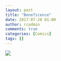 ```yaml
---
layout: post
title: "Beneficence"
date: 2017-07-28 01:00
author: rcadmin
comments: true
categories: [Comics]
tags: []
---
```

<a href="../comics/2017/07/28/beneficence"><img src="http://dl.bitsmack.com/comics/20170728.jpg" /></a>

